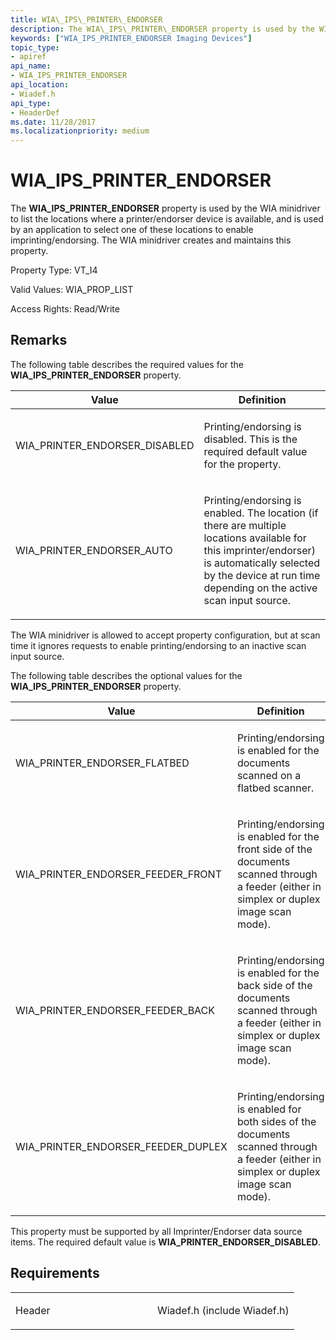 ```yaml
---
title: WIA\_IPS\_PRINTER\_ENDORSER
description: The WIA\_IPS\_PRINTER\_ENDORSER property is used by the WIA minidriver to list the locations where a printer/endorser device is available, and is used by an application to select one of these locations to enable imprinting/endorsing.
keywords: ["WIA_IPS_PRINTER_ENDORSER Imaging Devices"]
topic_type:
- apiref
api_name:
- WIA_IPS_PRINTER_ENDORSER
api_location:
- Wiadef.h
api_type:
- HeaderDef
ms.date: 11/28/2017
ms.localizationpriority: medium
---
```


# WIA\_IPS\_PRINTER\_ENDORSER


The **WIA\_IPS\_PRINTER\_ENDORSER** property is used by the WIA minidriver to list the locations where a printer/endorser device is available, and is used by an application to select one of these locations to enable imprinting/endorsing. The WIA minidriver creates and maintains this property.




Property Type: VT\_I4

Valid Values: WIA\_PROP\_LIST

Access Rights: Read/Write

## Remarks

The following table describes the required values for the **WIA\_IPS\_PRINTER\_ENDORSER** property.

<table>
<colgroup>
<col width="50%" />
<col width="50%" />
</colgroup>
<thead>
<tr class="header">
<th>Value</th>
<th>Definition</th>
</tr>
</thead>
<tbody>
<tr class="odd">
<td><p>WIA_PRINTER_ENDORSER_DISABLED</p></td>
<td><p>Printing/endorsing is disabled. This is the required default value for the property.</p></td>
</tr>
<tr class="even">
<td><p>WIA_PRINTER_ENDORSER_AUTO</p></td>
<td><p>Printing/endorsing is enabled. The location (if there are multiple locations available for this imprinter/endorser) is automatically selected by the device at run time depending on the active scan input source.</p></td>
</tr>
</tbody>
</table>

 

The WIA minidriver is allowed to accept property configuration, but at scan time it ignores requests to enable printing/endorsing to an inactive scan input source.

The following table describes the optional values for the **WIA\_IPS\_PRINTER\_ENDORSER** property.

<table>
<colgroup>
<col width="50%" />
<col width="50%" />
</colgroup>
<thead>
<tr class="header">
<th>Value</th>
<th>Definition</th>
</tr>
</thead>
<tbody>
<tr class="odd">
<td><p>WIA_PRINTER_ENDORSER_FLATBED</p></td>
<td><p>Printing/endorsing is enabled for the documents scanned on a flatbed scanner.</p></td>
</tr>
<tr class="even">
<td><p>WIA_PRINTER_ENDORSER_FEEDER_FRONT</p></td>
<td><p>Printing/endorsing is enabled for the front side of the documents scanned through a feeder (either in simplex or duplex image scan mode).</p></td>
</tr>
<tr class="odd">
<td><p>WIA_PRINTER_ENDORSER_FEEDER_BACK</p></td>
<td><p>Printing/endorsing is enabled for the back side of the documents scanned through a feeder (either in simplex or duplex image scan mode).</p></td>
</tr>
<tr class="even">
<td><p>WIA_PRINTER_ENDORSER_FEEDER_DUPLEX</p></td>
<td><p>Printing/endorsing is enabled for both sides of the documents scanned through a feeder (either in simplex or duplex image scan mode).</p></td>
</tr>
</tbody>
</table>

 

This property must be supported by all Imprinter/Endorser data source items. The required default value is **WIA\_PRINTER\_ENDORSER\_DISABLED**.

## Requirements

<table>
<colgroup>
<col width="50%" />
<col width="50%" />
</colgroup>
<tbody>
<tr class="odd">
<td><p>Header</p></td>
<td>Wiadef.h (include Wiadef.h)</td>
</tr>
</tbody>
</table>

 

 





